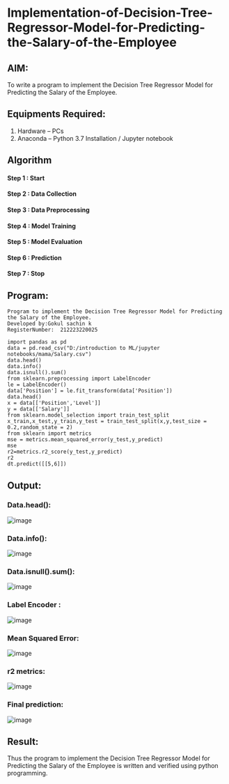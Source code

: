# Implementation-of-Decision-Tree-Regressor-Model-for-Predicting-the-Salary-of-the-Employee


## AIM:
To write a program to implement the Decision Tree Regressor Model for Predicting the Salary of the Employee.

## Equipments Required:
1. Hardware – PCs
2. Anaconda – Python 3.7 Installation / Jupyter notebook

## Algorithm
#### Step 1 : Start
#### Step 2 : Data Collection
#### Step 3 : Data Preprocessing
#### Step 4 : Model Training
#### Step 5 : Model Evaluation
#### Step 6 : Prediction
#### Step 7 : Stop

## Program:
```
Program to implement the Decision Tree Regressor Model for Predicting the Salary of the Employee.
Developed by:Gokul sachin k
RegisterNumber:  212223220025
```
```
import pandas as pd
data = pd.read_csv("D:/introduction to ML/jupyter notebooks/mama/Salary.csv")
data.head()
data.info()
data.isnull().sum()
from sklearn.preprocessing import LabelEncoder
le = LabelEncoder()
data['Position'] = le.fit_transform(data['Position'])
data.head()
x = data[['Position','Level']]
y = data[['Salary']]
from sklearn.model_selection import train_test_split
x_train,x_test,y_train,y_test = train_test_split(x,y,test_size = 0.2,random_state = 2)
from sklearn import metrics
mse = metrics.mean_squared_error(y_test,y_predict)
mse
r2=metrics.r2_score(y_test,y_predict)
r2
dt.predict([[5,6]])
```

## Output:
### Data.head():
![image](https://github.com/arbasil05/Implementation-of-Decision-Tree-Regressor-Model-for-Predicting-the-Salary-of-the-Employee/assets/144218037/6919eca6-d510-49bb-9881-5fe5d3d504b5)
### Data.info():
![image](https://github.com/arbasil05/Implementation-of-Decision-Tree-Regressor-Model-for-Predicting-the-Salary-of-the-Employee/assets/144218037/eddd0d7f-744f-431c-8d35-03917e9ee404)
### Data.isnull().sum():
![image](https://github.com/arbasil05/Implementation-of-Decision-Tree-Regressor-Model-for-Predicting-the-Salary-of-the-Employee/assets/144218037/d9717383-87aa-45f9-b34e-9c8787f7667f)
### Label Encoder :
![image](https://github.com/arbasil05/Implementation-of-Decision-Tree-Regressor-Model-for-Predicting-the-Salary-of-the-Employee/assets/144218037/e570f14e-a2b2-4612-ab0f-0a3a02b71964)
### Mean Squared Error:
![image](https://github.com/arbasil05/Implementation-of-Decision-Tree-Regressor-Model-for-Predicting-the-Salary-of-the-Employee/assets/144218037/c303810d-5cec-400b-b239-ce22d9281b9c)
### r2 metrics:
![image](https://github.com/arbasil05/Implementation-of-Decision-Tree-Regressor-Model-for-Predicting-the-Salary-of-the-Employee/assets/144218037/c8d5f779-f07d-42a0-b554-db0b4aff609e)
### Final prediction:
![image](https://github.com/arbasil05/Implementation-of-Decision-Tree-Regressor-Model-for-Predicting-the-Salary-of-the-Employee/assets/144218037/69ddae50-b0b9-48a4-8d87-00847601fcb7)


## Result:
Thus the program to implement the Decision Tree Regressor Model for Predicting the Salary of the Employee is written and verified using python programming.
